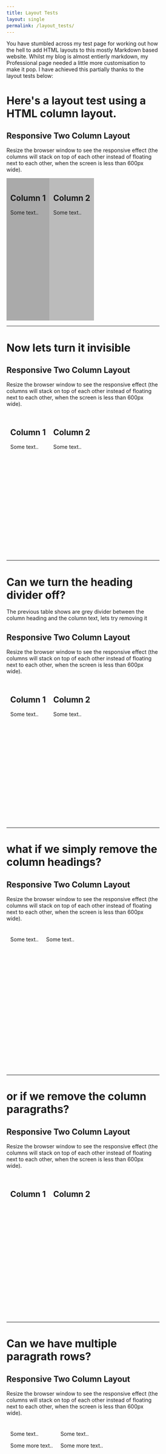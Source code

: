 ```yaml
---
title: Layout Tests
layout: single
permalink: /layout_tests/
---
```


You have stumbled across my test page for working out how the hell to add HTML layouts to this mostly Markdown based website.
Whilst my blog is almost entierly markdown, my Professional page needed a little more customisation to make it pop. I have achieved this partially thanks to the layout tests below:


# Here's a layout test using a HTML column layout. 

<html>
<head>
<meta name="viewport" content="width=device-width, initial-scale=1">
<style>
* {
  box-sizing: border-box;
}

/* Create two equal columns that floats next to each other */
.column {
  float: left;
  width: 50%;
  padding: 10px;
  height: 300px; /* Should be removed. Only for demonstration */
}

/* Clear floats after the columns */
.row:after {
  content: "";
  display: table;
  clear: both;
}

/* Responsive layout - makes the two columns stack on top of each other instead of next to each other */
@media screen and (max-width: 600px) {
  .column {
    width: 100%;
  }
}
</style>
</head>
<body>

<h2>Responsive Two Column Layout</h2>
<p>Resize the browser window to see the responsive effect (the columns will stack on top of each other instead of floating next to each other, when the screen is less than 600px wide).</p>

<div class="row">
  <div class="column" style="background-color:#aaa;">
    <h2>Column 1</h2>
    <p>Some text..</p>
  </div>
  <div class="column" style="background-color:#bbb;">
    <h2>Column 2</h2>
    <p>Some text..</p>
  </div>
</div>

</body>
</html>


***

# Now lets turn it invisible 
<html>
<head>
<meta name="viewport" content="width=device-width, initial-scale=1">
<style>
* {
  box-sizing: border-box;
}

/* Create two equal columns that floats next to each other */
.column {
  float: left;
  width: 50%;
  padding: 10px;
  height: 300px; /* Should be removed. Only for demonstration */
}

/* Clear floats after the columns */
.row:after {
  content: "";
  display: table;
  clear: both;
}

/* Responsive layout - makes the two columns stack on top of each other instead of next to each other */
@media screen and (max-width: 600px) {
  .column {
    width: 100%;
  }
}
</style>
</head>
<body>

<h2>Responsive Two Column Layout</h2>
<p>Resize the browser window to see the responsive effect (the columns will stack on top of each other instead of floating next to each other, when the screen is less than 600px wide).</p>

<div class="row">
  <div class="column">
    <h2>Column 1</h2>
    <p>Some text..</p>
  </div>
  <div class="column">
    <h2>Column 2</h2>
    <p>Some text..</p>
  </div>
</div>

</body>
</html>


***


# Can we turn the heading divider off?
The previous table shows are grey divider between the column heading and the column text, lets try removing it
<html>
<head>
<meta name="viewport" content="width=device-width, initial-scale=1">
<style>
* {
  box-sizing: border-box;
  border: 0px solid red;
}

/* Create two equal columns that floats next to each other */
.column {
  float: left;
  width: 50%;
  padding: 10px;
  height: 300px; /* Should be removed. Only for demonstration */
}

/* Clear floats after the columns */
.row:after {
  content: "";
  display: table;
  clear: both;
}

/* Responsive layout - makes the two columns stack on top of each other instead of next to each other */
@media screen and (max-width: 600px) {
  .column {
    width: 100%;
  }
}
</style>
</head>
<body>

<h2>Responsive Two Column Layout</h2>
<p>Resize the browser window to see the responsive effect (the columns will stack on top of each other instead of floating next to each other, when the screen is less than 600px wide).</p>

<div class="row">
  <div class="column">
    <h2>Column 1</h2>
    <p>Some text..</p>
  </div>
  <div class="column">
    <h2>Column 2</h2>
    <p>Some text..</p>
  </div>
</div>

</body>
</html>



***




# what if we simply remove the column headings?
<html>
<head>
<meta name="viewport" content="width=device-width, initial-scale=1">
<style>
* {
  box-sizing: border-box;
}

/* Create two equal columns that floats next to each other */
.column {
  float: left;
  width: 50%;
  padding: 10px;
  height: 300px; /* Should be removed. Only for demonstration */
}

/* Clear floats after the columns */
.row:after {
  content: "";
  display: table;
  clear: both;
}

/* Responsive layout - makes the two columns stack on top of each other instead of next to each other */
@media screen and (max-width: 600px) {
  .column {
    width: 100%;
  }
}
</style>
</head>
<body>

<h2>Responsive Two Column Layout</h2>
<p>Resize the browser window to see the responsive effect (the columns will stack on top of each other instead of floating next to each other, when the screen is less than 600px wide).</p>

<div class="row">
  <div class="column">
    <p>Some text..</p>
  </div>
  <div class="column">
    <p>Some text..</p>
  </div>
</div>

</body>
</html>



***



# or if we remove the column paragraths?
<html>
<head>
<meta name="viewport" content="width=device-width, initial-scale=1">
<style>
* {
  box-sizing: border-box;
}

/* Create two equal columns that floats next to each other */
.column {
  float: left;
  width: 50%;
  padding: 10px;
  height: 300px; /* Should be removed. Only for demonstration */
}

/* Clear floats after the columns */
.row:after {
  content: "";
  display: table;
  clear: both;
}

/* Responsive layout - makes the two columns stack on top of each other instead of next to each other */
@media screen and (max-width: 600px) {
  .column {
    width: 100%;
  }
}
</style>
</head>
<body>

<h2>Responsive Two Column Layout</h2>
<p>Resize the browser window to see the responsive effect (the columns will stack on top of each other instead of floating next to each other, when the screen is less than 600px wide).</p>

<div class="row">
  <div class="column">
    <h2>Column 1</h2>
  </div>
  <div class="column">
    <h2>Column 2</h2>
  </div>
</div>

</body>
</html>


***



# Can we have multiple paragrath rows?
<html>
<head>
<meta name="viewport" content="width=device-width, initial-scale=1">
<style>
* {
  box-sizing: border-box;
}

/* Create two equal columns that floats next to each other */
.column {
  float: left;
  width: 50%;
  padding: 10px;
  height: 300px; /* Should be removed. Only for demonstration */
}

/* Clear floats after the columns */
.row:after {
  content: "";
  display: table;
  clear: both;
}

/* Responsive layout - makes the two columns stack on top of each other instead of next to each other */
@media screen and (max-width: 600px) {
  .column {
    width: 100%;
  }
}
</style>
</head>
<body>

<h2>Responsive Two Column Layout</h2>
<p>Resize the browser window to see the responsive effect (the columns will stack on top of each other instead of floating next to each other, when the screen is less than 600px wide).</p>

<div class="row">
  <div class="column">
    <p>Some text..</p>
    <p>Some more text..</p>
  </div>
  <div class="column">
    <p>Some text..</p>
    <p>Some more text..</p>
  </div>
</div>

</body>
</html>


***




# Can we do some text alignment?
<html>
<head>
<meta name="viewport" content="width=device-width, initial-scale=1">
<style>
* {
  box-sizing: border-box;
}

/* Create two equal columns that floats next to each other */
.column {
  float: left;
  width: 50%;
  padding: 10px;
  height: 300px; /* Should be removed. Only for demonstration */
}

/* Clear floats after the columns */
.row:after {
  content: "";
  display: table;
  clear: both;
}

/* Responsive layout - makes the two columns stack on top of each other instead of next to each other */
@media screen and (max-width: 600px) {
  .column {
    width: 100%;
  }
}
</style>
</head>
<body>

<h2>Responsive Two Column Layout</h2>
<p>Resize the browser window to see the responsive effect (the columns will stack on top of each other instead of floating next to each other, when the screen is less than 600px wide).</p>

<div class="row">
  <div class="column">
    <p style="text-align:center;">Some text..aligned center</p>
    <p>Some more text..</p>
  </div>
  <div class="column">
    <p>Some text..</p>
    <p>Some more text..</p>
  </div>
</div>

</body>
</html>



***


# What about some uneven width columns?
<html>
<head>
<meta name="viewport" content="width=device-width, initial-scale=1">
<style>
* {
  box-sizing: border-box;
}

/* Create two unequal columns that floats next to each other */
.column {
  float: left;
  padding: 10px;
  height: 300px; /* Should be removed. Only for demonstration */
}

.left {
  width: 25%;
}

.middle {
  width: 75%;
}

/* Clear floats after the columns */
.row:after {
  content: "";
  display: table;
  clear: both;
}

/* Responsive layout - makes the three columns stack on top of each other instead of next to each other */
@media screen and (max-width: 600px) {
  .column {
    width: 100%;
  }
}

</style>
</head>
<body>

<h2>Two Unequal Columns</h2>

<div class="row">
  <div class="column left" style="background-color:#aaa;">
    <h2>Left Column</h2>
    <p>Some text..</p>
  </div>
  <div class="column middle" style="background-color:#ccc;">
    <h2>Middle Column</h2>
    <p>Some text..</p>
  </div>
</div>

</body>
</html>


# ...how about three columns?
<html>
<head>
<meta name="viewport" content="width=device-width, initial-scale=1">
<style>
* {
  box-sizing: border-box;
}

/* Create three unequal columns that floats next to each other */
.column {
  float: left;
  padding: 10px;
  height: 300px; /* Should be removed. Only for demonstration */
}

.left, .right {
  width: 25%;
}

.middle {
  width: 50%;
}

/* Clear floats after the columns */
.row:after {
  content: "";
  display: table;
  clear: both;
}

/* Responsive layout - makes the three columns stack on top of each other instead of next to each other */
@media screen and (max-width: 600px) {
  .column {
    width: 100%;
  }
}

</style>
</head>
<body>

<h2>Three Unequal Columns</h2>

<div class="row">
  <div class="column left" style="background-color:#aaa;">
    <h2>Column 1</h2>
    <p>Some text..</p>
  </div>
  <div class="column middle" style="background-color:#bbb;">
    <h2>Column 2</h2>
    <p>Some text..</p>
  </div>
  <div class="column right" style="background-color:#ccc;">
    <h2>Column 3</h2>
    <p>Some text..</p>
  </div>
</div>

</body>
</html>


***



# Put it all together:
<html>
<head>
<meta name="viewport" content="width=device-width, initial-scale=1">
<style>
* {
  box-sizing: border-box;
}

/* Create three unequal columns that floats next to each other */
.column {
  float: left;
  padding: 10px;
}

.left, .right {
  width: 25%;
}

.middle {
  width: 50%;
}

/* Clear floats after the columns */
.row:after {
  content: "";
  display: table;
  clear: both;
}

/* Responsive layout - makes the three columns stack on top of each other instead of next to each other */
@media screen and (max-width: 600px) {
  .column {
    width: 100%;
  }
}

</style>
</head>
<body>

<h2>Three Unequal Columns</h2>

<div class="row">
  <div class="column left" style="background-color:#aaa;">
    <p>Column1</p>
    <p>Some more text..</p>
  </div>
  <div class="column middle" style="background-color:#aab;">
    <p>Column half width</p>
    <p>Some more text..</p>
  </div>
  <div class="column right" style="background-color:#aac;">
    <p style="text-align:center;">Some text..aligned center</p>
    <p style="text-align:right;">Some text..aligned right</p>
  </div>
</div>

</body>
</html>


***


# Lets try aligning some images

# Put it all together:
<html>
<head>
<meta name="viewport" content="width=device-width, initial-scale=1">
<style>
* {
  box-sizing: border-box;
}

/* Create three unequal columns that floats next to each other */
.column {
  float: left;
  padding: 10px;
}

.left, .right {
  width: 25%;
}

.middle {
  width: 50%;
}

/* Clear floats after the columns */
.row:after {
  content: "";
  display: table;
  clear: both;
}

/* Responsive layout - makes the three columns stack on top of each other instead of next to each other */
@media screen and (max-width: 600px) {
  .column {
    width: 100%;
  }
}

</style>
</head>
<body>

<h2>Three Unequal Columns</h2>

<div class="row">
  <div class="column left" style="background-color:#aaa;">
    <p>relative Markdown Links dont work</p>
    <p>![test](../assets/images/test.png)</p>
  </div>
  <div class="column middle" style="background-color:#aab;">
    <p>use HTML "img src=""" links instead</p>
    <p><img src="/assets/images/test.png"></p>
  </div>
  <div class="column right" style="background-color:#aac;">
    <p style="text-align:center;">nothing here</p>
    <p style="text-align:right;">nothing here either</p>
  </div>
</div>

</body>
</html>


# Lets try BIGGER images

# Put it all together:
<html>
<head>
<meta name="viewport" content="width=device-width, initial-scale=1">
<style>
* {
  box-sizing: border-box;
}

/* Create three unequal columns that floats next to each other */
.column {
  float: left;
  padding: 10px;
}

.left, .right {
  width: 25%;
}

.middle {
  width: 50%;
}

/* Clear floats after the columns */
.row:after {
  content: "";
  display: table;
  clear: both;
}

/* Responsive layout - makes the three columns stack on top of each other instead of next to each other */
@media screen and (max-width: 600px) {
  .column {
    width: 100%;
  }
}

</style>
</head>
<body>

<h2>Three Unequal Columns</h2>

<div class="row">
  <div class="column left" style="background-color:#aaa;">
    <p>relative Markdown Links dont work</p>
    <p>![test](../assets/images/test.png)</p>
  </div>
  <div class="column middle" style="background-color:#aab;">
    <p>1200px wide HTML Image willreactively adjust to the width of the column</p>
    <p><img src="/assets/images/test.png" width="1200"></p>
  </div>
  <div class="column right" style="background-color:#aac;">
    <p style="text-align:center;">nothing here</p>
    <p style="text-align:right;">nothing here either</p>
  </div>
</div>

</body>
</html>


# What if you have large cell contents which will overlap eachother when the columns react?

<html>
<head>
<meta name="viewport" content="width=device-width, initial-scale=1">
<style>
* {
  box-sizing: border-box;
}
/* Create two unequal columns that floats next to each other */
.column {
  float: left;
  padding: 10px;
  height: 375px; /* Should be removed. Only for demonstration */
}
.left {
  width: 30%;
}
.middle {
  width: 70%;
}
/* Clear floats after the columns */
.row:after {
  content: "";
  display: table;
  clear: both;
}
/* Responsive layout - makes the three columns stack on top of each other instead of next to each other */
@media screen and (max-width: 600px) {
  .column {
    width: 100%;
  }
}
</style>
</head>
<body>
<h2> When you make the window smaller, the image ends up behind the text</h2>
<div class="row">
  <div class="column left" style="background-color:#aaa;">
    <p><img src="/assets/images/Bio(4x5vertical).png"></p>
    <p></p>
  </div>
  <div class="column middle" style="background-color:#bbb;">
    <h2>Hi, I'm Kieran</h2>
    <p></p>
    <p>A Mechanical Engineer with a passion for problem-solving. Whether it’s continuous improvement, optimising designs for manufacture, or developing electromechanical devices, my career has led me to an array of work with products from concept through to manufacture and beyond, revealing a love for mechatronics development. I am always interested to hear about exciting opportunities, so reach out.</p>
  </div>
</div>
</body>
</html>

***

<html>
<head>
<meta name="viewport" content="width=device-width, initial-scale=1">
<style>
* {
  box-sizing: border-box;
}
/* Create two unequal columns that floats next to each other */
.column {
  float: left;
  padding: 10px;
  height: 375px; /* Should be removed. Only for demonstration */
}
.left {
  width: 30%;
}
.middle {
  width: 70%;
}
/* Clear floats after the columns */
.row:after {
  content: "";
  display: table;
  clear: both;
}
/* Responsive layout - makes the three columns stack on top of each other instead of next to each other */
@media screen and (max-width: 600px) {
  .column {
    width: 100%;
    height: min-content;
  }
}
</style>
</head>
<body>
<h2> The solution is to add "height: min-content;" to your react code </h2>
<div class="row">
  <div class="column left" style="background-color:#aaa;">
    <p><img src="/assets/images/Bio(4x5vertical).png"></p>
    <p></p>
  </div>
  <div class="column middle" style="background-color:#bbb;">
    <h2>Hi, I'm Kieran</h2>
    <p></p>
    <p>A Mechanical Engineer with a passion for problem-solving. Whether it’s continuous improvement, optimising designs for manufacture, or developing electromechanical devices, my career has led me to an array of work with products from concept through to manufacture and beyond, revealing a love for mechatronics development. I am always interested to hear about exciting opportunities, so reach out.</p>
  </div>
</div>
</body>
</html>